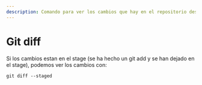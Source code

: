 ```yaml
---
description: Comando para ver los cambios que hay en el repositorio desde el último commit
---
```


# Git diff

Si los cambios estan en el stage (se ha hecho un git add y se han dejado en el stage), podemos ver los cambios con:

```
git diff --staged
```


